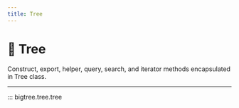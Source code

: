 ```yaml
---
title: Tree
---
```


# 🎄 Tree

Construct, export, helper, query, search, and iterator methods encapsulated in Tree class.

-----
::: bigtree.tree.tree
